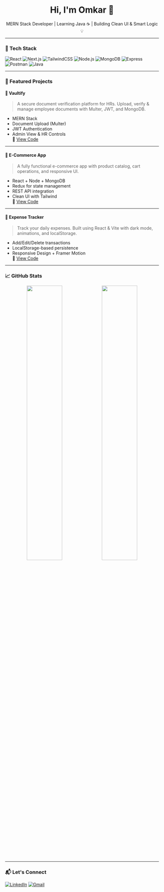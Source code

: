 <h1 align="center">Hi, I'm Omkar 👋</h1>

<p align="center">
  MERN Stack Developer | Learning Java ☕ | Building Clean UI & Smart Logic 💡
</p>

---

### 💼 Tech Stack

![React](https://img.shields.io/badge/-React-61DAFB?logo=react&logoColor=white&style=flat-square)
![Next.js](https://img.shields.io/badge/-Next.js-000000?logo=next.js&style=flat-square)
![TailwindCSS](https://img.shields.io/badge/-TailwindCSS-38B2AC?logo=tailwind-css&logoColor=white&style=flat-square)
![Node.js](https://img.shields.io/badge/-Node.js-339933?logo=node.js&logoColor=white&style=flat-square)
![MongoDB](https://img.shields.io/badge/-MongoDB-47A248?logo=mongodb&logoColor=white&style=flat-square)
![Express](https://img.shields.io/badge/-Express.js-000000?logo=express&logoColor=white&style=flat-square)
![Postman](https://img.shields.io/badge/-Postman-FF6C37?logo=postman&logoColor=white&style=flat-square)
![Java](https://img.shields.io/badge/-Java-007396?logo=java&logoColor=white&style=flat-square)

---

### 🚀 Featured Projects

#### 🔐 Vaultify
> A secure document verification platform for HRs. Upload, verify & manage employee documents with Multer, JWT, and MongoDB.

- MERN Stack
- Document Upload (Multer)
- JWT Authentication
- Admin View & HR Controls  
🔗 [View Code](https://github.com/Omixo/vaultify)

---

#### 🛒 E-Commerce App
> A fully functional e-commerce app with product catalog, cart operations, and responsive UI.

- React + Node + MongoDB
- Redux for state management
- REST API integration
- Clean UI with Tailwind  
🔗 [View Code](https://github.com/Omixo/YOUR_ECOMMERCE_REPO)

---

#### 💸 Expense Tracker
> Track your daily expenses. Built using React & Vite with dark mode, animations, and localStorage.

- Add/Edit/Delete transactions
- LocalStorage-based persistence
- Responsive Design + Framer Motion  
🔗 [View Code](https://github.com/Omixo/YOUR_EXPENSE_TRACKER_REPO)

---

### 📈 GitHub Stats

<p align="center">
  <img src="https://github-readme-stats.vercel.app/api?username=Omixo&show_icons=true&theme=radical" width="48%" />
  <img src="https://github-readme-streak-stats.herokuapp.com/?user=Omixo&theme=radical" width="48%" />
</p>

---

### 📬 Let's Connect

[![LinkedIn](https://img.shields.io/badge/-Omkar%20Swami-blue?logo=linkedin&style=flat-square)](https://linkedin.com/in/your-link)
[![Gmail](https://img.shields.io/badge/-alluomi55@gmail.com-c14438?style=flat-square&logo=Gmail&logoColor=white)](mailto:alluomi55@gmail.com)

